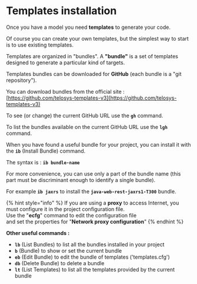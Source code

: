 # Templates installation

Once you have a model you need **templates** to generate your code.

Of course you can create your own templates, but the simplest way to start is to use existing templates.

Templates are organized in "bundles". A **"bundle"** is a set of templates designed to generate a particular kind of targets.

Templates bundles can be downloaded for **GitHub** \(each bundle is a "git repository"\).

You can download bundles from the official site : [https://github.com/telosys-templates-v3](https://github.com/telosys-templates-v3)

To see \(or change\) the current GitHub URL use the **`gh`** command.

To list the bundles available on the current GitHub URL use the **`lgh`** command.

When you have found a useful bundle for your project, you can install it with the **`ib`** \(Install Bundle\) command.

The syntax is : **`ib bundle-name`**

For more convenience, you can use only a part of the bundle name \(this part must be discriminant enough to identify a single bundle\).

For example **`ib jaxrs`** to install the **`java-web-rest-jaxrs1-T300`** bundle.

{% hint style="info" %}
If you are using a **proxy** to access Internet, you must configure it in the project configuration file.   
Use the "**ecfg**" command to edit the configuration file   
and set the properties for "**Network proxy configuration**"
{% endhint %}



**Other useful commands :**

* **`lb`** \(List Bundles\) to list all the bundles installed in your project
* **`b`** \(Bundle\) to show or set the current bundle
* **`eb`** \(Edit Bundle\) to edit the bundle of templates \('templates.cfg'\)
* **`db`** \(Delete Bundle\) to delete a bundle
* **`lt`** \(List Templates\) to list all the templates provided by the current bundle

